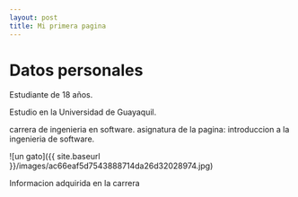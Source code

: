 ```yaml
---
layout: post
title: Mi primera pagina
---
```

# Datos personales
Estudiante de 18 años.

Estudio en la Universidad de Guayaquil.

carrera de ingenieria en software.
asignatura de la pagina: introduccion a la ingenieria de software.


![un gato]({{ site.baseurl }}/images/ac66eaf5d7543888714da26d32028974.jpg)

Informacion adquirida en la carrera

